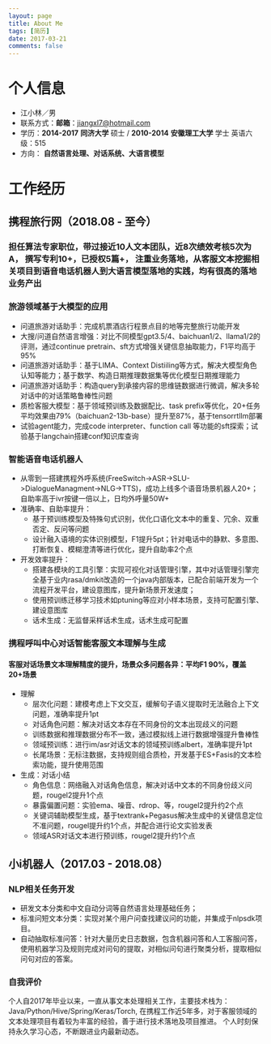 ```yaml
---
layout: page
title: About Me
tags: [简历]
date: 2017-03-21
comments: false
---
```


# 个人信息 

* 江小林／男  
* 联系方式：**邮箱**：jiangxl7@hotmail.com
* 学历：**2014-2017**  **同济大学** 硕士 / **2010-2014**  **安徽理工大学** 学士 英语六级：515
* 方向： **自然语言处理、对话系统、大语言模型** 


# 工作经历


## 携程旅行网（2018.08 - 至今） 
### 担任算法专家职位，带过接近10人文本团队，近8次绩效考核5次为A， 撰写专利10+，已授权5篇+， 注重业务落地，从客服文本挖掘相关项目到语音电话机器人到大语言模型落地的实践，均有很高的落地业务产出

### 旅游领域基于大模型的应用 
* 问道旅游对话助手：完成机票酒店行程景点目的地等完整旅行功能开发
* 大搜/问道自然语言增强：对比不同模型gpt3.5/4、baichuan1/2、llama1/2的评测，通过continue pretrain、sft方式增强关键信息抽取能力，F1平均高于95%
* 问道旅游对话助手：基于LIMA、Context Distiiling等方式，解决大模型角色认知等能力；基于数学、构造日期推理数据集等优化模型日期推理能力
* 问道旅游对话助手：构造query到承接内容的思维链数据进行微调，解决多轮对话中的对话策略鲁棒性问题
* 质检客服大模型：基于领域预训练及数据配比、task prefix等优化，20+任务平均效果由79%（baichuan2-13b-base）提升至87%，基于tensorrtllm部署
* 试验agent能力，完成code interpreter、function call 等功能的sft探索；试验基于langchain搭建conf知识库查询


###  智能语音电话机器人 
* 从零到一搭建携程外呼系统(FreeSwitch->ASR->SLU->DialogueManagment->NLG->TTS)，成功上线多个语音场景机器人20+；自助率高于ivr按键一倍以上，日均外呼量50W+
* 准确率、自助率提升：
    * 基于预训练模型及特殊句式识别，优化口语化文本中的重复、冗余、双重否定、反问等问题
    * 设计融入语境的实体识别模型，F1提升5pt；针对电话中的静默、多意图、打断恢复、模糊澄清等进行优化，提升自助率2个点
* 开发效率提升：
    * 搭建各模块的工具引擎：实现可视化对话管理引擎，其中对话管理引擎完全基于业内rasa/dmkit改造的一个java内部版本，已配合前端开发为一个流程开发平台，建设意图库，提升新场景开发速度；
    * 使用预训练迁移学习技术如ptuning等应对小样本场景，支持可配置引擎、建设意图库
    * 话术生成：无监督采样话术生成，话术生成可配置

### 携程呼叫中心对话智能客服文本理解与生成 
#### 客服对话场景文本理解精度的提升，场景众多问题各异：平均F1 90%，覆盖20+场景
* 理解
    * 层次化问题：建模考虑上下文交互，缓解句子语义提取时无法融合上下文问题，准确率提升1pt
    * 对话角色问题：解决对话文本存在不同身份的文本出现歧义的问题
    * 训练数据和推理数据分布不一致，通过模拟线上进行数据增强提升鲁棒性
    * 领域预训练：进行im/asr对话文本的领域预训练albert，准确率提升1pt
    * 长尾场景：无标注数据，支持规则组合质检，开发基于ES+Fasis的文本检索功能，提升使用范围
* 生成：对话小结
    * 角色信息：网络融入对话角色信息，解决对话中文本的不同身份歧义问题，rougel2提升1个点
    * 暴露偏置问题：实验ema、噪音、rdrop、等，rougel2提升约2个点
    * 关键词辅助模型生成，基于textrank+Pegasus解决生成中的关键信息定位不准问题，rougel提升约1个点，并配合进行论文实验发表
    * 领域ASR对话文本进行预训练，rougel2提升约1个点
 


## 小i机器人（2017.03 - 2018.08） 
###  **NLP相关任务开发**  
* 研发文本分类和中文自动分词等自然语言处理基础任务；
* 标准问短文本分类：实现对某个用户问查找建议问的功能，并集成于nlpsdk项目。
* 自动抽取标准问答：针对大量历史日志数据，包含机器问答和人工客服问答，使用机器学习及规则完成对问句的提取，对相似问句进行聚类分析，提取相似问句对应的答案。

### 自我评价
个人自2017年毕业以来，一直从事文本处理相关工作，主要技术栈为：Java/Python/Hive/Spring/Keras/Torch, 在携程工作近5年多，对于客服领域的文本处理项目有着较为丰富的经验，善于进行技术落地及项目推进。
个人时刻保持永久学习心态，不断跟进业内最新动态。

